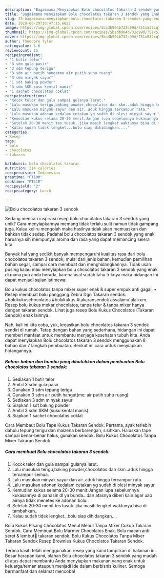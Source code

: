 ```yaml
---
description: "Bagaimana Menyiapkan Bolu chocolatos takaran 3 sendok yang Enak"
title: "Bagaimana Menyiapkan Bolu chocolatos takaran 3 sendok yang Enak"
slug: 25-bagaimana-menyiapkan-bolu-chocolatos-takaran-3-sendok-yang-enak
date: 2020-06-29T16:47:15.662Z
image: https://img-global.cpcdn.com/recipes/5badb904b732c99d/751x532cq70/bolu-chocolatos-takaran-3-sendok-foto-resep-utama.jpg
thumbnail: https://img-global.cpcdn.com/recipes/5badb904b732c99d/751x532cq70/bolu-chocolatos-takaran-3-sendok-foto-resep-utama.jpg
cover: https://img-global.cpcdn.com/recipes/5badb904b732c99d/751x532cq70/bolu-chocolatos-takaran-3-sendok-foto-resep-utama.jpg
author: Theodore Tyler
ratingvalue: 3.6
reviewcount: 15
recipeingredient:
- "1 butir telor"
- "3 sdm gula pasir"
- "3 sdm tepung terigu"
- "3 sdm air putih hangatme air putih suhu ruang"
- "3 sdm minyak sayur"
- "1 sdt baking powder"
- "3 sdm SKM susu kental manis"
- "1 sachet chocolatos coklat"
recipeinstructions:
- "Kocok telor dan gula sampai gulanya larut."
- "Lalu masukan terigu,baking powder,chocolatos dan skm..aduk hingga tercampur semua."
- "Lalu masukan minyak sayur dan air..aduk hingga tercampur rata."
- "Lalu masukan adonan kedalam cetakan yg sudah di olesi minyak sayur."
- "Kemudian kukus selama 20-30 menit.Jangan lupa sebelumnya kukasannya di panasin dl ya bunda...dan atasnya diberi kain agar uap airnya tidak menetes ke adonan bolu.."
- "Setelah 20-30 menit tes tusuk..jika masih lengket waktunya bisa di tambahkan.."
- "Kalau sudah tidak lengket...bolu siap dihidangkan...."
categories:
- Resep
tags:
- bolu
- chocolatos
- takaran

katakunci: bolu chocolatos takaran 
nutrition: 214 calories
recipecuisine: Indonesian
preptime: "PT10M"
cooktime: "PT41M"
recipeyield: "2"
recipecategory: Lunch

---
```



![Bolu chocolatos takaran 3 sendok](https://img-global.cpcdn.com/recipes/5badb904b732c99d/751x532cq70/bolu-chocolatos-takaran-3-sendok-foto-resep-utama.jpg)

Sedang mencari inspirasi resep bolu chocolatos takaran 3 sendok yang unik? Cara menyiapkannya memang tidak terlalu sulit namun tidak gampang juga. Kalau keliru mengolah maka hasilnya tidak akan memuaskan dan bahkan tidak sedap. Padahal bolu chocolatos takaran 3 sendok yang enak harusnya sih mempunyai aroma dan rasa yang dapat memancing selera kita.

Banyak hal yang sedikit banyak mempengaruhi kualitas rasa dari bolu chocolatos takaran 3 sendok, mulai dari jenis bahan, kemudian pemilihan bahan segar, sampai cara membuat dan menghidangkannya. Tidak usah pusing kalau mau menyiapkan bolu chocolatos takaran 3 sendok yang enak di mana pun anda berada, karena asal sudah tahu triknya maka hidangan ini dapat menjadi sajian istimewa.

Bolu kukus chocolatos tanpa mixer super enak &amp; super empuk anti gagal. • Resep membuat bolu panggang Zebra Dgn Takaran sendok. #bolukukuschocolatos #bolukukus #takaransendok assalamu&#39;alaikum. Resep bolu kukus mekar chocolatos, tanpa telur &amp; tanpa mixer hanya dengan takaran sendok. Lihat juga resep Bolu Kukus Chocolatos (Takaran Sendok) enak lainnya.


Nah, kali ini kita coba, yuk, kreasikan bolu chocolatos takaran 3 sendok sendiri di rumah. Tetap dengan bahan yang sederhana, hidangan ini dapat memberi manfaat untuk membantu menjaga kesehatan tubuh kita. Anda dapat menyiapkan Bolu chocolatos takaran 3 sendok menggunakan 8 bahan dan 7 langkah pembuatan. Berikut ini cara untuk menyiapkan hidangannya.

<!--inarticleads1-->

##### Bahan-bahan dan bumbu yang dibutuhkan dalam pembuatan Bolu chocolatos takaran 3 sendok:

1. Sediakan 1 butir telor
1. Ambil 3 sdm gula pasir
1. Gunakan 3 sdm tepung terigu
1. Gunakan 3 sdm air putih hangat(me: air putih suhu ruang)
1. Sediakan 3 sdm minyak sayur
1. Siapkan 1 sdt baking powder
1. Ambil 3 sdm SKM (susu kental manis)
1. Siapkan 1 sachet chocolatos coklat


Cara Membaut Bolu Tape Kukus Takaran Sendok. Pertama, ayak terlebih dahulu tepung terigu dan maizena berbarengan, sisihkan. Haluskan tape sampai benar-benar halus, gunakan sendok. Bolu Kukus Chocolatos Tanpa Mixer Takaran Sendok 

<!--inarticleads2-->

##### Cara membuat Bolu chocolatos takaran 3 sendok:

1. Kocok telor dan gula sampai gulanya larut.
1. Lalu masukan terigu,baking powder,chocolatos dan skm..aduk hingga tercampur semua.
1. Lalu masukan minyak sayur dan air..aduk hingga tercampur rata.
1. Lalu masukan adonan kedalam cetakan yg sudah di olesi minyak sayur.
1. Kemudian kukus selama 20-30 menit.Jangan lupa sebelumnya kukasannya di panasin dl ya bunda...dan atasnya diberi kain agar uap airnya tidak menetes ke adonan bolu..
1. Setelah 20-30 menit tes tusuk..jika masih lengket waktunya bisa di tambahkan..
1. Kalau sudah tidak lengket...bolu siap dihidangkan....


Bolu Kukus Pisang Chocolatos Menul Menul Tanpa Mixer Cukup Takaran Sendok. Cara Membuat Bolu Marmer Chocolatos Enak. Bolu macan anti seret &amp; lembut💚 takaran sendok. Bolu Kukus Chocolatos Tanpa Mixer Takaran Sendok Resep Brownies Kukus Chocolatos Takaran Sendok. 

Terima kasih telah menggunakan resep yang kami tampilkan di halaman ini. Besar harapan kami, olahan Bolu chocolatos takaran 3 sendok yang mudah di atas dapat membantu Anda menyiapkan makanan yang enak untuk keluarga/teman ataupun menjadi ide dalam berbisnis kuliner. Semoga bermanfaat dan selamat mencoba!
